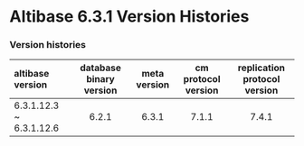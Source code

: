 # Altibase 6.3.1 Version Histories

### Version histories

| **altibase version**    | **database binary version** | **meta version** | **cm protocol version** | **replication protocol version** |
| :---------------------- | :-------------------------: | :--------------: | :---------------------: | :------------------------------: |
| 6.3.1.12.3 ~ 6.3.1.12.6 |            6.2.1            |      6.3.1       |          7.1.1          |              7.4.1               |

